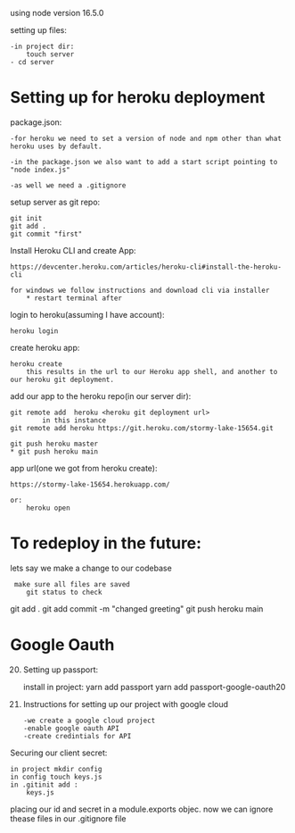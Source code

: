 using node version 16.5.0

setting up files:

    -in project dir:
        touch server
    - cd server

# Setting up for heroku deployment

package.json:

    -for heroku we need to set a version of node and npm other than what heroku uses by default.

    -in the package.json we also want to add a start script pointing to "node index.js"

    -as well we need a .gitignore

setup server as git repo:

    git init
    git add .
    git commit "first"

Install Heroku CLI and create App:

    https://devcenter.heroku.com/articles/heroku-cli#install-the-heroku-cli

    for windows we follow instructions and download cli via installer
        * restart terminal after

login to heroku(assuming I have account):
    
    heroku login

create heroku app:

    heroku create
        this results in the url to our Heroku app shell, and another to our heroku git deployment.

add our app to the heroku repo(in our server dir):

    git remote add  heroku <heroku git deployment url>
            in this instance
    git remote add heroku https://git.heroku.com/stormy-lake-15654.git

    git push heroku master
    * git push heroku main

app url(one we got from heroku create):

    https://stormy-lake-15654.herokuapp.com/

    or:
        heroku open

# To redeploy in the future:

lets say we make a change to our codebase

     make sure all files are saved
        git status to check 

git add .
git add commit -m "changed greeting"
git push heroku main

# Google Oauth

20. Setting up passport:

    install in project:
        yarn add passport
        yarn add passport-google-oauth20

23. Instructions for setting up our project with google cloud

        -we create a google cloud project
        -enable google oauth API
        -create credintials for API

Securing our client secret:

    in project mkdir config
    in config touch keys.js
    in .gitinit add :
        keys.js

placing our id and secret in a module.exports objec. now we can ignore thease files in our .gitignore file 